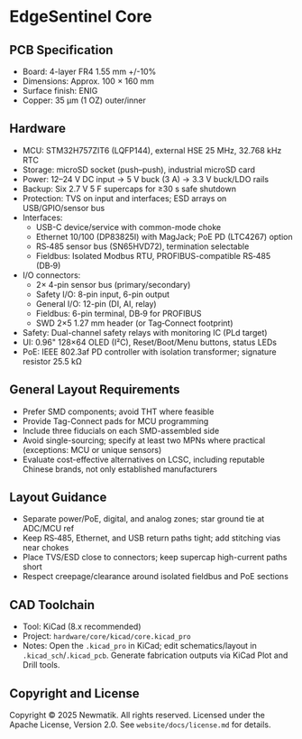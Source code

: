 # EdgeSentinel Core

## PCB Specification

- Board: 4-layer FR4 1.55 mm +/-10%
- Dimensions: Approx. 100 × 160 mm
- Surface finish: ENIG
- Copper: 35 µm (1 OZ) outer/inner

## Hardware

- MCU: STM32H757ZIT6 (LQFP144), external HSE 25 MHz, 32.768 kHz RTC
- Storage: microSD socket (push–push), industrial microSD card
- Power: 12–24 V DC input → 5 V buck (3 A) → 3.3 V buck/LDO rails
- Backup: Six 2.7 V 5 F supercaps for ≥30 s safe shutdown
- Protection: TVS on input and interfaces; ESD arrays on USB/GPIO/sensor bus
- Interfaces:
  - USB-C device/service with common-mode choke
  - Ethernet 10/100 (DP83825I) with MagJack; PoE PD (LTC4267) option
  - RS‑485 sensor bus (SN65HVD72), termination selectable
  - Fieldbus: Isolated Modbus RTU, PROFIBUS-compatible RS‑485 (DB‑9)
- I/O connectors:
  - 2× 4-pin sensor bus (primary/secondary)
  - Safety I/O: 8-pin input, 6-pin output
  - General I/O: 12-pin (DI, AI, relay)
  - Fieldbus: 6-pin terminal, DB‑9 for PROFIBUS
  - SWD 2×5 1.27 mm header (or Tag‑Connect footprint)
- Safety: Dual-channel safety relays with monitoring IC (PLd target)
- UI: 0.96" 128×64 OLED (I²C), Reset/Boot/Menu buttons, status LEDs
- PoE: IEEE 802.3af PD controller with isolation transformer; signature resistor 25.5 kΩ

## General Layout Requirements

- Prefer SMD components; avoid THT where feasible
- Provide Tag-Connect pads for MCU programming
- Include three fiducials on each SMD-assembled side
- Avoid single-sourcing; specify at least two MPNs where practical (exceptions: MCU or unique sensors)
- Evaluate cost-effective alternatives on LCSC, including reputable Chinese brands, not only established manufacturers

## Layout Guidance

- Separate power/PoE, digital, and analog zones; star ground tie at ADC/MCU ref
- Keep RS‑485, Ethernet, and USB return paths tight; add stitching vias near chokes
- Place TVS/ESD close to connectors; keep supercap high-current paths short
- Respect creepage/clearance around isolated fieldbus and PoE sections

## CAD Toolchain

- Tool: KiCad (8.x recommended)
- Project: `hardware/core/kicad/core.kicad_pro`
- Notes: Open the `.kicad_pro` in KiCad; edit schematics/layout in `.kicad_sch`/`.kicad_pcb`. Generate fabrication outputs via KiCad Plot and Drill tools.

## Copyright and License

Copyright © 2025 Newmatik. All rights reserved.
Licensed under the Apache License, Version 2.0. See `website/docs/license.md` for details.
